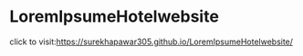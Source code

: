 # LoremIpsumeHotelwebsite
click to visit:https://surekhapawar305.github.io/LoremIpsumeHotelwebsite/
